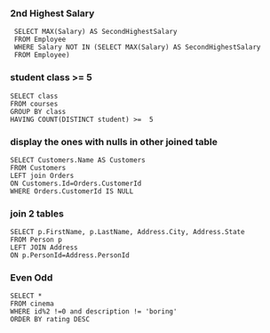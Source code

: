 ### 2nd Highest Salary
     SELECT MAX(Salary) AS SecondHighestSalary
     FROM Employee
     WHERE Salary NOT IN (SELECT MAX(Salary) AS SecondHighestSalary
     FROM Employee)

### student class >= 5
    SELECT class
    FROM courses
    GROUP BY class 
    HAVING COUNT(DISTINCT student) >=  5 
    
### display the ones with nulls in other joined table
    SELECT Customers.Name AS Customers
    FROM Customers
    LEFT join Orders
    ON Customers.Id=Orders.CustomerId
    WHERE Orders.CustomerId IS NULL

### join 2 tables
    SELECT p.FirstName, p.LastName, Address.City, Address.State
    FROM Person p
    LEFT JOIN Address
    ON p.PersonId=Address.PersonId
    
### Even Odd
    SELECT *
    FROM cinema
    WHERE id%2 !=0 and description != 'boring'
    ORDER BY rating DESC
